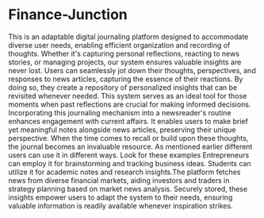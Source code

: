 # Finance-Junction
This is an adaptable digital journaling platform designed to accommodate diverse user needs, enabling efficient organization and recording of thoughts. Whether it's capturing personal reflections, reacting to news stories, or managing projects, our system ensures valuable insights are never lost. 
Users can seamlessly jot down their thoughts, perspectives, and responses to news articles, capturing the essence of their reactions. By doing so, they create a repository of personalized insights that can be revisited whenever needed.
This system serves as an ideal tool for those moments when past reflections are crucial for making informed decisions. Incorporating this journaling mechanism into a newsreader's routine enhances engagement with current affairs. 
It enables users to make brief yet meaningful notes alongside news articles, preserving their unique perspective. When the time comes to recall or build upon these thoughts, the journal becomes an invaluable resource.
As mentioned earlier different users can use it in different ways. Look for these examples
Entrepreneurs can employ it for brainstorming and tracking business ideas. Students can utilize it for academic notes and research insights.The platform fetches news from diverse financial markets, aiding investors and traders in strategy planning based on market news analysis.
Securely stored, these insights empower users to adapt the system to their needs, ensuring valuable information is readily available whenever inspiration strikes.
